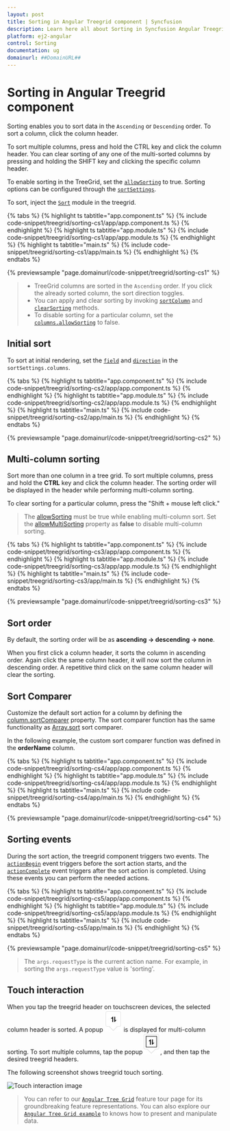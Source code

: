 ```yaml
---
layout: post
title: Sorting in Angular Treegrid component | Syncfusion
description: Learn here all about Sorting in Syncfusion Angular Treegrid component of Syncfusion Essential JS 2 and more.
platform: ej2-angular
control: Sorting 
documentation: ug
domainurl: ##DomainURL##
---
```


# Sorting in Angular Treegrid component

Sorting enables you to sort data in the `Ascending` or `Descending` order.
To sort a column, click the column header.

To sort multiple columns, press and hold the CTRL key and click the column header.  You can clear sorting of any one of the multi-sorted columns by pressing and holding the SHIFT key and clicking the specific column header.

To enable sorting in the TreeGrid, set the [`allowSorting`](https://ej2.syncfusion.com/angular/documentation/api/treegrid/#allowsorting) to true. Sorting options can be configured through the [`sortSettings`](https://ej2.syncfusion.com/angular/documentation/api/treegrid/#sortsettings).

To sort, inject the [`Sort`](https://ej2.syncfusion.com/angular/documentation/api/treegrid/#sortmodule) module in the treegrid.

{% tabs %}
{% highlight ts tabtitle="app.component.ts" %}
{% include code-snippet/treegrid/sorting-cs1/app/app.component.ts %}
{% endhighlight %}
{% highlight ts tabtitle="app.module.ts" %}
{% include code-snippet/treegrid/sorting-cs1/app/app.module.ts %}
{% endhighlight %}
{% highlight ts tabtitle="main.ts" %}
{% include code-snippet/treegrid/sorting-cs1/app/main.ts %}
{% endhighlight %}
{% endtabs %}
  
{% previewsample "page.domainurl/code-snippet/treegrid/sorting-cs1" %}

> * TreeGrid columns are sorted in the `Ascending` order. If you click the already sorted column, the sort direction toggles.
> * You can apply and clear sorting by invoking [`sortColumn`](https://ej2.syncfusion.com/angular/documentation/api/treegrid/#sortcolumn) and
[`clearSorting`](https://ej2.syncfusion.com/angular/documentation/api/treegrid/#clearsorting) methods.
> * To disable sorting for a particular column, set the [`columns.allowSorting`](https://ej2.syncfusion.com/angular/documentation/api/treegrid/column/#allowSorting) to false.

## Initial sort

To sort at initial rendering, set the [`field`](https://ej2.syncfusion.com/angular/documentation/api/treegrid/sortDescriptorModel/#field) and [`direction`](https://ej2.syncfusion.com/angular/documentation/api/treegrid/sortDescriptorModel/#direction) in the `sortSettings.columns`.

{% tabs %}
{% highlight ts tabtitle="app.component.ts" %}
{% include code-snippet/treegrid/sorting-cs2/app/app.component.ts %}
{% endhighlight %}
{% highlight ts tabtitle="app.module.ts" %}
{% include code-snippet/treegrid/sorting-cs2/app/app.module.ts %}
{% endhighlight %}
{% highlight ts tabtitle="main.ts" %}
{% include code-snippet/treegrid/sorting-cs2/app/main.ts %}
{% endhighlight %}
{% endtabs %}
  
{% previewsample "page.domainurl/code-snippet/treegrid/sorting-cs2" %}

## Multi-column sorting

Sort more than one column in a tree grid. To sort multiple columns, press and hold the **CTRL** key and click the column header. The sorting order will be displayed in the header while performing multi-column sorting.

To clear sorting for a particular column, press the "Shift + mouse left click."

> The [allowSorting](https://ej2.syncfusion.com/angular/documentation/api/treegrid/#allowsorting) must be true while enabling multi-column sort.
> Set the [allowMultiSorting](https://ej2.syncfusion.com/angular/documentation/api/treegrid/#allowmultisorting) property as **false** to disable multi-column sorting.

{% tabs %}
{% highlight ts tabtitle="app.component.ts" %}
{% include code-snippet/treegrid/sorting-cs3/app/app.component.ts %}
{% endhighlight %}
{% highlight ts tabtitle="app.module.ts" %}
{% include code-snippet/treegrid/sorting-cs3/app/app.module.ts %}
{% endhighlight %}
{% highlight ts tabtitle="main.ts" %}
{% include code-snippet/treegrid/sorting-cs3/app/main.ts %}
{% endhighlight %}
{% endtabs %}
  
{% previewsample "page.domainurl/code-snippet/treegrid/sorting-cs3" %}

## Sort order

By default, the sorting order will be as **ascending -> descending -> none**.

When you first click a column header, it sorts the column in ascending order. Again click the same column header, it will now sort the column in descending order. A repetitive third click on the same column header will clear the sorting.

## Sort Comparer

Customize the default sort action for a column by defining the [column.sortComparer](https://ej2.syncfusion.com/angular/documentation/api/treegrid/column/#sortcomparer) property.
The sort comparer function has the same functionality as [Array.sort](https://developer.mozilla.org/en-US/docs/Web/JavaScript/Reference/Global_Objects/Array/sort) sort comparer.

In the following example, the custom sort comparer function was defined in the **orderName** column.

{% tabs %}
{% highlight ts tabtitle="app.component.ts" %}
{% include code-snippet/treegrid/sorting-cs4/app/app.component.ts %}
{% endhighlight %}
{% highlight ts tabtitle="app.module.ts" %}
{% include code-snippet/treegrid/sorting-cs4/app/app.module.ts %}
{% endhighlight %}
{% highlight ts tabtitle="main.ts" %}
{% include code-snippet/treegrid/sorting-cs4/app/main.ts %}
{% endhighlight %}
{% endtabs %}
  
{% previewsample "page.domainurl/code-snippet/treegrid/sorting-cs4" %}

## Sorting events

During the sort action, the treegrid component triggers two events. The [`actionBegin`](https://ej2.syncfusion.com/angular/documentation/api/treegrid/#actionbegin) event triggers before the sort action starts, and the [`actionComplete`](https://ej2.syncfusion.com/angular/documentation/api/treegrid/#actioncomplete) event triggers after the sort action is completed. Using these events you can perform the needed actions.

{% tabs %}
{% highlight ts tabtitle="app.component.ts" %}
{% include code-snippet/treegrid/sorting-cs5/app/app.component.ts %}
{% endhighlight %}
{% highlight ts tabtitle="app.module.ts" %}
{% include code-snippet/treegrid/sorting-cs5/app/app.module.ts %}
{% endhighlight %}
{% highlight ts tabtitle="main.ts" %}
{% include code-snippet/treegrid/sorting-cs5/app/main.ts %}
{% endhighlight %}
{% endtabs %}
  
{% previewsample "page.domainurl/code-snippet/treegrid/sorting-cs5" %}

> The `args.requestType` is the current action name. For example, in sorting the `args.requestType` value is 'sorting'.

<!--  Custom sort comparer

You can customize the default sort action for a column by defining the [`column.sortComparer`](https://ej2.syncfusion.com/angular/documentation/api/treegrid/column/#sortcomparer) property. The sort comparer function has the same functionality like [`Array.sort`](https://developer.mozilla.org/en-US/docs/Web/JavaScript/Reference/Global_Objects/Array/sort) sort comparer.

In the following example, custom sort comparer function was defined in the `Category` column.

{% tabs %}
{% highlight ts tabtitle="app.component.ts" %}
{% include code-snippet/treegrid/sorting-cs6/app/app.component.ts %}
{% endhighlight %}
{% highlight ts tabtitle="app.module.ts" %}
{% include code-snippet/treegrid/sorting-cs6/app/app.module.ts %}
{% endhighlight %}
{% highlight ts tabtitle="main.ts" %}
{% include code-snippet/treegrid/sorting-cs6/app/main.ts %}
{% endhighlight %}
{% endtabs %}
  
{% previewsample "page.domainurl/code-snippet/treegrid/sorting-cs6" %}

> The sort comparer function will work only for the local data. -->

## Touch interaction

When you tap the treegrid header on touchscreen devices, the selected column header is sorted. A popup ![Multi column sorting](images/sorting.jpg) is displayed for multi-column sorting. To sort multiple columns, tap the popup![Multi sorting](images/msorting.jpg), and then tap the desired treegrid headers.

The following screenshot shows treegrid touch sorting.

<!-- markdownlint-disable MD033 -->
<img src="../images/touch-sorting.jpg" alt="Touch interaction image" style="width:320px;height: 620px">
<!-- markdownlint-enable MD033 -->

> You can refer to our [`Angular Tree Grid`](https://www.syncfusion.com/angular-ui-components/angular-tree-grid) feature tour page for its groundbreaking feature representations. You can also explore our [`Angular Tree Grid example`](https://ej2.syncfusion.com/angular/demos/#/material/treegrid/treegrid-overview) to knows how to present and manipulate data.